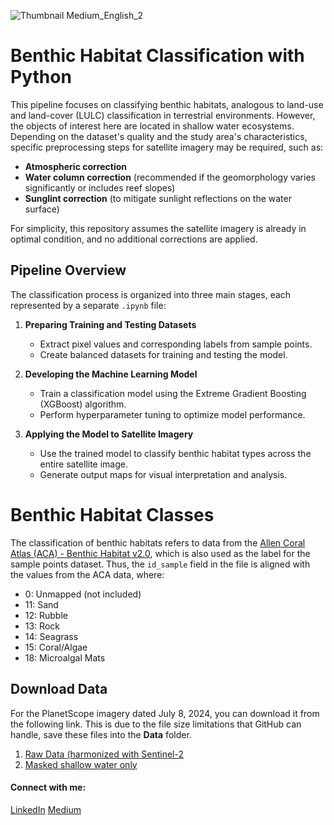 ![Thumbnail Medium_English_2](https://github.com/user-attachments/assets/5b9f5481-5c07-4b96-86ee-af14e98f20bc)

# Benthic Habitat Classification with Python

This pipeline focuses on classifying benthic habitats, analogous to land-use and land-cover (LULC) classification in terrestrial environments. However, the objects of interest here are located in shallow water ecosystems. Depending on the dataset's quality and the study area's characteristics, specific preprocessing steps for satellite imagery may be required, such as:

- **Atmospheric correction**  
- **Water column correction** (recommended if the geomorphology varies significantly or includes reef slopes)  
- **Sunglint correction** (to mitigate sunlight reflections on the water surface)  

For simplicity, this repository assumes the satellite imagery is already in optimal condition, and no additional corrections are applied.

## Pipeline Overview

The classification process is organized into three main stages, each represented by a separate `.ipynb` file:

1. **Preparing Training and Testing Datasets**  
   - Extract pixel values and corresponding labels from sample points.  
   - Create balanced datasets for training and testing the model.

2. **Developing the Machine Learning Model**  
   - Train a classification model using the Extreme Gradient Boosting (XGBoost) algorithm.  
   - Perform hyperparameter tuning to optimize model performance.  

3. **Applying the Model to Satellite Imagery**  
   - Use the trained model to classify benthic habitat types across the entire satellite image.  
   - Generate output maps for visual interpretation and analysis.  
  
# Benthic Habitat Classes
The classification of benthic habitats refers to data from the [Allen Coral Atlas (ACA) - Benthic Habitat v2.0](https://developers.google.com/earth-engine/datasets/catalog/ACA_reef_habitat_v2_0#bands), which is also used as the label for the sample points dataset. Thus, the `id_sample` field in the file is aligned with the values from the ACA data, where:  

- 0: Unmapped  (not included)
- 11: Sand  
- 12: Rubble  
- 13: Rock  
- 14: Seagrass  
- 15: Coral/Algae  
- 18: Microalgal Mats  

## Download Data

For the PlanetScope imagery dated July 8, 2024, you can download it from the following link. This is due to the file size limitations that GitHub can handle, save these files into the **Data** folder.
1. [Raw Data (harmonized with Sentinel-2](https://1drv.ms/i/s!AhfNAWExLGYtr9gbfNRBhZ-ir4eP4g?e=efPRgm)
2. [Masked shallow water only](https://1drv.ms/i/s!AhfNAWExLGYtr9hR8xpdtQSUH_seGA?e=NWheNZ)

#### Connect with me:
[LinkedIn](https://www.linkedin.com/in/mwahyur) [Medium](https://wahyu-ramadhan.medium.com)

